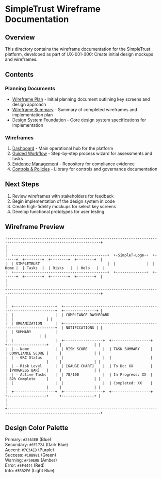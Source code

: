 # SimpleTrust Wireframe Documentation

## Overview

This directory contains the wireframe documentation for the SimpleTrust platform, developed as part of UX-001-000: Create initial design mockups and wireframes.

## Contents

### Planning Documents

- [Wireframe Plan](./wireframe_plan.md) - Initial planning document outlining key screens and design approach
- [Wireframe Summary](./wireframe_summary.md) - Summary of completed wireframes and implementation plan
- [Design System Foundation](./design_system_foundation.md) - Core design system specifications for implementation

### Wireframes

1. [Dashboard](./dashboard_wireframe.md) - Main operational hub for the platform
2. [Guided Workflow](./guided_workflow_wireframe.md) - Step-by-step process wizard for assessments and tasks
3. [Evidence Management](./evidence_management_wireframe.md) - Repository for compliance evidence
4. [Controls & Policies](./controls_policies_wireframe.md) - Library for controls and governance documentation

## Next Steps

1. Review wireframes with stakeholders for feedback
2. Begin implementation of the design system in code
3. Create high-fidelity mockups for select key screens
4. Develop functional prototypes for user testing

## Wireframe Preview

```
+-----------------------------------------------------------------------------------------------------------------+
|                                                                                                                 |
|  +-------------------------------------------+  +-SimpleT-Logo-+  +------+  +--------+  +--------+  +--------+  |
|  | SIMPLETRUST                               |  |              |  | Home |  | Tasks  |  | Risks   |  | Help   |  |
|  +-------------------------------------------+  +--------------+  +------+  +--------+  +--------+  +--------+  |
|                                                                                                                 |
+-----------------------------------------------------------------------------------------------------------------+
|                                                                                                                 |
|  +-------------------+  +------------------------------------------------------------------+  +---------------+ |
|  |                   |  | COMPLIANCE DASHBOARD                                             |  |               | |
|  | ORGANIZATION      |  +------------------------------------------------------------------+  | NOTIFICATIONS | |
|  | SUMMARY           |                                                                        |               | |
|  |                   |  +------------------+  +------------------+  +------------------+     |               | |
|  | - Name            |  | RISK SCORE       |  | TASK SUMMARY     |  | COMPLIANCE SCORE |     |               | |
|  | - GRC Status      |  |                  |  |                  |  |                  |     |               | |
|  | - Risk Level      |  | [GAUGE CHART]    |  | To Do: XX        |  | [PROGRESS BAR]   |     |               | |
|  | - Active Tasks    |  | 78/100           |  | In Progress: XX  |  | 82% Complete     |     |               | |
|  |                   |  |                  |  | Completed: XX    |  |                  |     |               | |
|  +-------------------+  +------------------+  +------------------+  +------------------+     +---------------+ |
|                                                                                                                 |
+-----------------------------------------------------------------------------------------------------------------+
```

## Design Color Palette

Primary: `#2563EB` (Blue)  
Secondary: `#0F172A` (Dark Blue)  
Accent: `#7C3AED` (Purple)  
Success: `#10B981` (Green)  
Warning: `#F59E0B` (Amber)  
Error: `#EF4444` (Red)  
Info: `#3B82F6` (Light Blue) 